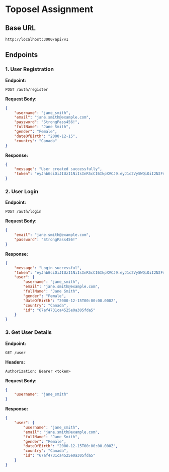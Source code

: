 # Toposel Assignment

## Base URL
```
http://localhost:3000/api/v1
```

## Endpoints

### 1. User Registration
**Endpoint:**
```
POST /auth/register
```
**Request Body:**
```json
{
    "username": "jane_smith",
    "email": "jane.smith@example.com",
    "password": "StrongPass456!",
    "fullName": "Jane Smith",
    "gender": "Female",
    "dateOfBirth": "2000-12-15",
    "country": "Canada"
}
```
**Response:**
```json
{
    "message": "User created successfully",
    "token": "eyJhbGciOiJIUzI1NiIsInR5cCI6IkpXVCJ9.eyJ1c2VySWQiOiI2N2FmNDczMWNhNDUyNWUwYTMwNWZkYTUiLCJpYXQiOjE3Mzk1NDAyNzMsImV4cCI6MTczOTYyNjY3M30.JiJflhqWEmcbGFLxu110eEXkMnbku_BTA3M8fLy1b5Q"
}
```

### 2. User Login
**Endpoint:**
```
POST /auth/login
```
**Request Body:**
```json
{
    "email": "jane.smith@example.com",
    "password": "StrongPass456!"
}
```
**Response:**
```json
{
    "message": "Login successful",
    "token": "eyJhbGciOiJIUzI1NiIsInR5cCI6IkpXVCJ9.eyJ1c2VySWQiOiI2N2FmNDczMWNhNDUyNWUwYTMwNWZkYTUiLCJpYXQiOjE3Mzk1NDAyOTksImV4cCI6MTczOTYyNjY5OX0.q34cs1CG1IIIDvfNWIlGt18sE11D4Pj5PwzVPKmREBI",
    "user": {
        "username": "jane_smith",
        "email": "jane.smith@example.com",
        "fullName": "Jane Smith",
        "gender": "Female",
        "dateOfBirth": "2000-12-15T00:00:00.000Z",
        "country": "Canada",
        "id": "67af4731ca4525e0a305fda5"
    }
}
```

### 3. Get User Details
**Endpoint:**
```
GET /user
```
**Headers:**
```
Authorization: Bearer <token>
```
**Request Body:**
```json
{
    "username": "jane_smith"
}
```
**Response:**
```json
{
    "user": {
        "username": "jane_smith",
        "email": "jane.smith@example.com",
        "fullName": "Jane Smith",
        "gender": "Female",
        "dateOfBirth": "2000-12-15T00:00:00.000Z",
        "country": "Canada",
        "id": "67af4731ca4525e0a305fda5"
    }
}
```
